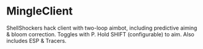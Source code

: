 # MingleClient
ShellShockers hack client with two-loop aimbot, including predictive aiming &amp; bloom correction. Toggles with P. Hold SHIFT (configurable) to aim. Also includes ESP &amp; Tracers.
